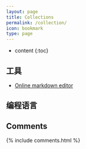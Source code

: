 ```yaml
---
layout: page
title: Collections
permalink: /collection/
icon: bookmark
type: page
---
```


* content
{:toc}

## 工具

* [Online markdown editor](https://jbt.github.io/markdown-editor/)

## 编程语言

## Comments

{% include comments.html %}
